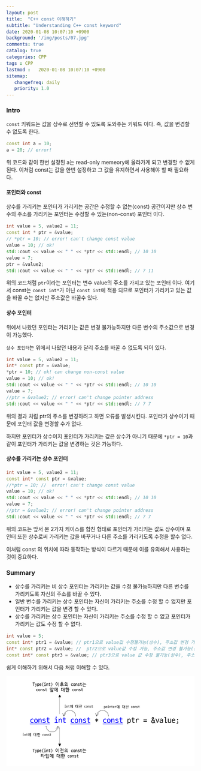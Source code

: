 ```yaml
---
layout: post
title:  "C++ const 이해하기"
subtitle: "Understanding C++ const keyword"
date: 2020-01-08 10:07:10 +0900
background: '/img/posts/07.jpg'
comments: true
catalog: true
categories: CPP
tags : CPP
lastmod :   2020-01-08 10:07:10 +0900
sitemap:
   changefreq: daily
   priority: 1.0
---
```


### Intro

`const` 키워드는 값을 상수로 선언할 수 있도록 도와주는 키워드 이다. 즉, 값을 변경할 수 없도록 한다.

```cpp
const int a = 10;
a = 20; // error!
```

위 코드와 같이 한번 설정된 a는 read-only memeory에 올라가게 되고 변경할 수 없게 된다.
이처럼 const는 값을 한번 설정하고 그 값을 유지하면서 사용해야 할 때 필요하다.

#### 포인터와 const

상수를 가리키는 포인터가 가리키는 공간은 수정할 수 없는(const) 공간이지만 상수 변수의 주소를 가리키는 포인터는 수정할 수 있는(non-const) 포인터 이다.

```cpp
int value = 5, value2 = 11;
const int * ptr = &value;
// *ptr = 10; // error! can't change const value
value = 10; // ok!
std::cout << value << " " << *ptr << std::endl; // 10 10
value = 7;
ptr = &value2;
std::cout << value << " " << *ptr << std::endl; // 7 11
```

위의 코드처럼 `ptr`이라는 포인터는 변수 value의 주소를 가지고 있는 포인터 이다. 여기서 const는 `const int*`가 아닌 `const int`에 적용 되므로 포인터가 가리키고 있는 값을 바꿀 수는 없지만 주소값은 바꿀수 있다.

#### 상수 포인터

위에서 나왔던 포인터는 가리키는 값은 변경 불가능하지만 다른 변수의 주소값으로 변경이 가능했다.

`상수 포인터`는 위에서 나왔던 내용과 달리 주소를 바꿀 수 없도록 되어 있다.

```cpp
int value = 5, value2 = 11;
int* const ptr = &value;
*ptr = 10; // ok! can change non-const value
value = 10; // ok!
std::cout << value << " " << *ptr << std::endl; // 10 10
value = 7;
//ptr = &value2; // error! can't change pointer address
std::cout << value << " " << *ptr << std::endl; // 7 7
```

위의 결과 처럼 ptr의 주소를 변경하려고 하면 오류를 발생시킨다. 포인터가 상수이기 때문에 포인터 값을 변경할 수가 없다.

하지만 포인터가 상수이지 포인터가 가리키는 값은 상수가 아니기 때문에 `*ptr = 10`과 같이 포인터가 가리키는 값을 변경하는 것은 가능하다.

#### 상수를 가리키는 상수 포인터

```cpp
int value = 5, value2 = 11;
const int* const ptr = &value;
//*ptr = 10; //  error! can't change const value
value = 10; // ok!
std::cout << value << " " << *ptr << std::endl; // 10 10
value = 7;
//ptr = &value2; // error! can't change pointer address
std::cout << value << " " << *ptr << std::endl; // 7 7
```

위의 코드는 앞서 본 2가지 케이스를 합친 형태로 포인터가 가리키는 값도 상수이며 포인터 또한 상수로써 가리키는 값을 바꾸거나 다른 주소를 가리키도록 수정을 할수 없다.

이처럼 const 의 위치에 따라 동작하는 방식이 다르기 때문에 이를 유의해서 사용하는것이 중요하다.

### Summary

- 상수를 가리키는 비 상수 포인터는 가리키는 값을 수정 불가능하지만 다른 변수를 가리키도록 자신의 주소를 바꿀 수 있다.
- 일반 변수를 가리키는 상수 포인터는 자신이 가리키는 주소를 수정 할 수 없지만 포인터가 가리키는 값을 변경 할 수 있다.
- 상수를 가리키는 상수 포인터는 자신이 가리키는 주소를 수정 할 수 없고 포인터가 가리키는 값도 수정 할 수 없다.

```cpp
int value = 5;
const int* ptr1 = &value; // ptr1으로 value값 수정불가능(상수), 주소값 변경 가능
int* const ptr2 = &value; //  ptr2으로 value값 수정 가능, 주소값 변경 불가능(상수포인터)
const int* const ptr3 = &value; // ptr3으로 value 값 수정 불가능(상수), 주소값 변경 물가능(상수 포인터)
```

쉽게 이해하기 위해서 다음 처럼 이해할 수 있다.

![C++ const](/img/Cpp/const.png)